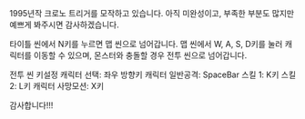1995년작 크로노 트리거를 모작하고 있습니다. 아직 미완성이고, 부족한 부분도 많지만 예쁘게 봐주시면 감사하겠습니다. 

타이틀 씬에서 N키를 누르면 맵 씬으로 넘어갑니다. 
맵 씬에서 W, A, S, D키를 눌러 캐릭터를 이동할 수 있으며, 몬스터와 충돌할 경우 전투 씬으로 넘어갑니다. 

전투 씬 키설정
캐릭터 선택: 좌우 방향키
캐릭터 일반공격: SpaceBar
스킬 1: K키
스킬 2: L키
캐릭터 사망모션: X키

감사합니다!!!
